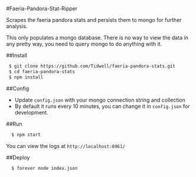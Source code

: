 #Faeria-Pandora-Stat-Ripper

Scrapes the faeria pandora stats and persists them to mongo for further analysis.

This only populates a mongo database.  There is no way to view the data in any pretty way, you need to query mongo to do anything with it.

##Install

```bash
 $ git clone https://github.com/Tidwell/faeria-pandora-stats.git
 $ cd faeria-pandora-stats
 $ npm install
```

##Config

* Update ``config.json`` with your mongo connection string and collection
* By default it runs every 10 minutes, you can change it in ``config.json`` for development.

##Run
```bash
  $ npm start
```

You can view the logs at ``http://localhost:8961/``

##Deploy
```bash
  $ forever node index.json
```